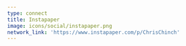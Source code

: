 ```yaml
---
type: connect
title: Instapaper
image: icons/social/instapaper.png
network_link: 'https://www.instapaper.com/p/ChrisChinch'
---
```

